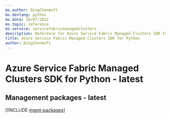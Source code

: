 ```yaml
---
ms.author: QingChenmsft
ms.devlang: python
ms.data: 10/07/2022
ms.topic: reference
ms.service: servicefabricmanagedclusters
description: Reference for Azure Service Fabric Managed Clusters SDK for Python
title: Azure Service Fabric Managed Clusters SDK for Python
author: QingChenmsft
---
```

# Azure Service Fabric Managed Clusters SDK for Python - latest

## Management packages - latest
[!INCLUDE [mgmt-packages](service-fabric-managed-clusters-mgmt-index.md)]